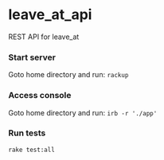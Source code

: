 # leave_at_api

REST API for leave_at

### Start server
Goto home directory and run: `rackup`

### Access console
Goto home directory and run: `irb -r './app'`

### Run tests
`rake test:all`
